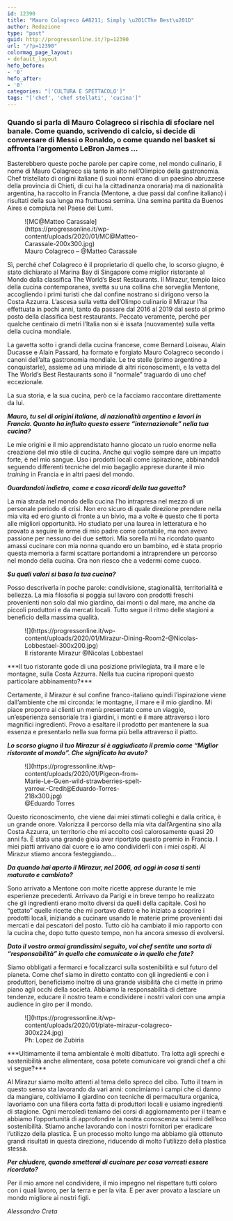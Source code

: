 ```yaml
---
id: 12390
title: "Mauro Colagreco &#8211; Simply \u201CThe Best\u201D"
author: Redazione
type: "post"
guid: http://progressonline.it/?p=12390
url: "/?p=12390"
colormag_page_layout:
- default_layout
hefo_before:
- '0'
hefo_after:
- '0'
categories: "['CULTURA E SPETTACOLO']"
tags: "['chef', 'chef stellati', 'cucina']"
---
```


### Quando si parla di Mauro Colagreco si rischia di sfociare nel banale. Come quando, scrivendo di calcio, si decide di conversare di Messi o Ronaldo, o come quando nel basket si affronta l’argomento LeBron James …

Basterebbero queste poche parole per capire come, nel mondo culinario, il nome di Mauro Colagreco sia tanto in alto nell’Olimpico della gastronomia. Chef tristellato di origini italiane (i suoi nonni erano di un paesino abruzzese della provincia di Chieti, di cui ha la cittadinanza onoraria) ma di nazionalità argentina, ha raccolto in Francia (Mentone, a due passi dal confine italiano) i risultati della sua lunga ma fruttuosa semina. Una semina partita da Buenos Aires e compiuta nel Paese dei Lumi.

<figure aria-describedby="caption-attachment-12393" class="wp-caption alignleft" id="attachment_12393" style="width: 267px">![MC@Matteo Carassale](https://progressonline.it/wp-content/uploads/2020/01/MC@Matteo-Carassale-200x300.jpg)<figcaption class="wp-caption-text" id="caption-attachment-12393">Mauro Colagreco – @Matteo Carassale</figcaption></figure>Sì, perché chef Colagreco è il proprietario di quello che, lo scorso giugno, è stato dichiarato al Marina Bay di Singapore come miglior ristorante al Mondo dalla classifica The World’s Best Restaurants. Il Mirazur, tempio laico della cucina contemporanea, svetta su una collina che sorveglia Mentone, accogliendo i primi turisti che dal confine nostrano si dirigono verso la Costa Azzurra. L’ascesa sulla vetta dell’Olimpo culinario il Mirazur l’ha effettuata in pochi anni, tanto da passare dal 2016 al 2019 dal sesto al primo posto della classifica best restaurants. Peccato veramente, perché per qualche centinaio di metri l’Italia non si è issata (nuovamente) sulla vetta della cucina mondiale.

La gavetta sotto i grandi della cucina francese, come Bernard Loiseau, Alain Ducasse e Alain Passard, ha formato e forgiato Mauro Colagreco secondo i canoni dell’alta gastronomia mondiale. Le tre stelle (primo argentino a conquistarle), assieme ad una miriade di altri riconoscimenti, e la vetta del The World’s Best Restaurants sono il “normale” traguardo di uno chef eccezionale.

La sua storia, e la sua cucina, però ce la facciamo raccontare direttamente da lui.

***Mauro, tu sei di origini italiane, di nazionalità argentina e lavori in Francia. Quanto ha influito questo essere “internazionale” nella tua cucina?***

Le mie origini e il mio apprendistato hanno giocato un ruolo enorme nella creazione del mio stile di cucina. Anche qui voglio sempre dare un impatto forte, è nel mio sangue. Uso i prodotti locali come ispirazione, abbinandoli seguendo differenti tecniche del mio bagaglio apprese durante il mio *training* in Francia e in altri paesi del mondo.

***Guardandoti indietro, come e cosa ricordi della tua gavetta?***

La mia strada nel mondo della cucina l’ho intrapresa nel mezzo di un personale periodo di crisi. Non ero sicuro di quale direzione prendere nella mia vita ed ero giunto di fronte a un bivio, ma a volte è questo che ti porta alle migliori opportunità. Ho studiato per una laurea in letteratura e ho provato a seguire le orme di mio padre come contabile, ma non avevo passione per nessuno dei due settori. Mia sorella mi ha ricordato quanto amassi cucinare con mia nonna quando ero un bambino, ed è stata proprio questa memoria a farmi scattare portandomi a intraprendere un percorso nel mondo della cucina. Ora non riesco che a vedermi come cuoco.

***Su quali valori si basa la tua cucina?***

Posso descriverla in poche parole: condivisione, stagionalità, territorialità e bellezza. La mia filosofia si poggia sul lavoro con prodotti freschi provenienti non solo dal mio giardino, dai monti o dal mare, ma anche da piccoli produttori e da mercati locali. Tutto segue il ritmo delle stagioni a beneficio della massima qualità.

<figure aria-describedby="caption-attachment-12394" class="wp-caption aligncenter" id="attachment_12394" style="width: 400px">![](https://progressonline.it/wp-content/uploads/2020/01/Mirazur-Dining-Room2-@Nicolas-Lobbestael-300x200.jpg)<figcaption class="wp-caption-text" id="caption-attachment-12394">Il ristorante Mirazur  
@Nicolas Lobbestael</figcaption></figure>***Il tuo ristorante gode di una posizione privilegiata, tra il mare e le montagne, sulla Costa Azzurra. Nella tua cucina riproponi questo particolare abbinamento?***

Certamente, il Mirazur è sul confine franco-italiano quindi l’ispirazione viene dall’ambiente che mi circonda: le montagne, il mare e il mio giardino. Mi piace proporre ai clienti un menù presentato come un viaggio, un’esperienza sensoriale tra i giardini, i monti e il mare attraverso i loro magnifici ingredienti. Provo a esaltare il prodotto per mantenere la sua essenza e presentarlo nella sua forma più bella attraverso il piatto.

***Lo scorso giugno il tuo Mirazur si è aggiudicato il premio come “Miglior ristorante al mondo”. Che significato ha avuto?***

<figure aria-describedby="caption-attachment-12395" class="wp-caption alignright" id="attachment_12395" style="width: 291px">![](https://progressonline.it/wp-content/uploads/2020/01/Pigeon-from-Marie-Le-Guen-wild-strawberries-spelt-yarrow.-Credit@Eduardo-Torres-218x300.jpg)<figcaption class="wp-caption-text" id="caption-attachment-12395">@Eduardo Torres</figcaption></figure>Questo riconoscimento, che viene dai miei stimati colleghi e dalla critica, è un grande onore. Valorizza il percorso della mia vita dall’Argentina sino alla Costa Azzurra, un territorio che mi accolto così calorosamente quasi 20 anni fa. È stata una grande gioia aver riportato questo premio in Francia. I miei piatti arrivano dal cuore e io amo condividerli con i miei ospiti. Al Mirazur stiamo ancora festeggiando…

***Da quando hai aperto il Mirazur, nel 2006, ad oggi in cosa ti senti maturato e cambiato?***

Sono arrivato a Mentone con molte ricette apprese durante le mie esperienze precedenti. Arrivavo da Parigi e in breve tempo ho realizzato che gli ingredienti erano molto diversi da quelli della capitale. Così ho “gettato” quelle ricette che mi portavo dietro e ho iniziato a scoprire i prodotti locali, iniziando a cucinare usando le materie prime provenienti dai mercati e dai pescatori del posto. Tutto ciò ha cambiato il mio rapporto con la cucina che, dopo tutto questo tempo, non ha ancora smesso di evolversi.

***Dato il vostro ormai grandissimi seguito, voi chef sentite una sorta di “responsabilità” in quello che comunicate o in quello che fate?***

Siamo obbligati a fermarci e focalizzarci sulla sostenibilità e sul futuro del pianeta. Come chef siamo in diretto contatto con gli ingredienti e con i produttori, beneficiamo inoltre di una grande visibilità che ci mette in primo piano agli occhi della società. Abbiamo la responsabilità di dettare tendenze, educare il nostro team e condividere i nostri valori con una ampia audience in giro per il mondo.

<figure aria-describedby="caption-attachment-12398" class="wp-caption alignleft" id="attachment_12398" style="width: 400px">![](https://progressonline.it/wp-content/uploads/2020/01/plate-mirazur-colagreco-300x224.jpg)<figcaption class="wp-caption-text" id="caption-attachment-12398">Ph: Lopez de Zubiria</figcaption></figure>***Ultimamente il tema ambientale è molti dibattuto. Tra lotta agli sprechi e sostenibilità anche alimentare, cosa potete comunicare voi grandi chef a chi vi segue?***

Al Mirazur siamo molto attenti al tema dello spreco del cibo. Tutto il team in questo senso sta lavorando da vari anni: concimiamo i campi che ci danno da mangiare, coltiviamo il giardino con tecniche di permacultura organica, lavoriamo con una filiera corta fatta di produttori locali e usiamo ingredienti di stagione. Ogni mercoledì teniamo dei corsi di aggiornamento per il team e abbiamo l’opportunità di approfondire la nostra conoscenza sui temi dell’eco sostenibilità. Stiamo anche lavorando con i nostri fornitori per eradicare l’utilizzo della plastica. È un processo molto lungo ma abbiamo già ottenuto grandi risultati in questa direzione, riducendo di molto l’utilizzo della plastica stessa.

***Per chiudere, quando smetterai di cucinare per cosa vorresti essere ricordato?***

Per il mio amore nel condividere, il mio impegno nel rispettare tutti coloro con i quali lavoro, per la terra e per la vita. E per aver provato a lasciare un mondo migliore ai nostri figli.

*Alessandro Creta*